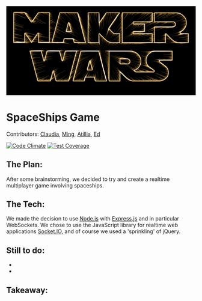 <img src="./public/images/logo.png">

SpaceShips Game
=======================

Contributors: [Claudia](https://github.com/Callisto13), [Ming](https://github.com/ming-chan), [Atillia](https://github.com/Tr1ckX), [Ed](https://github.com/ejbyne)

[![Code Climate](https://codeclimate.com/github/ming-chan/spaceships-project/badges/gpa.svg)](https://codeclimate.com/github/ming-chan/spaceships-project)
[![Test Coverage](https://codeclimate.com/github/ming-chan/spaceships-project/badges/coverage.svg)](https://codeclimate.com/github/ming-chan/spaceships-project)

## The Plan:
After some brainstorming, we decided to try and create a realtime multiplayer game involving spaceships.

## The Tech:
We made the decision to use [Node.js](http://nodejs.org/) with [Express.js](http://expressjs.com/) and in particular WebSockets. We chose to use the JavaScript library for realtime web applications [Socket.IO](http://socket.io/), and of course we used a 'sprinkling' of jQuery. 

## Still to do:

- 
- 


## Takeaway: